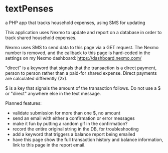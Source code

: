 # textPenses
a PHP app that tracks household expenses, using SMS for updating

This application uses Nexmo to update and report on a database
in order to track shared household expenses. 

Nexmo uses SMS to send data to this page via a GET request.
The Nexmo number is removed, and the callback to this page
is hard-coded in the settings on my Nexmo dashboard: 
https://dashboard.nexmo.com/

"direct" is a keyword that signals that the transaction is a 
direct payment, person to person rather than a paid-for shared
expense. Direct payments are calculated differently (2x).

$ is a key that signals the amount of the transaction follows.
Do not use a $ or "direct" anywhere else in the text message.

Planned features:
- validate submission for more than one $, no amount
- send an email with either a confirmation or error messages
- make it fun by putting a random gif in the confirmation?
- record the entire original string in the DB, for troubleshooting
- add a keyword that triggers a balance report being emailed
- have this page show the full transaction history and balance
  information, link to this page in the report email.
